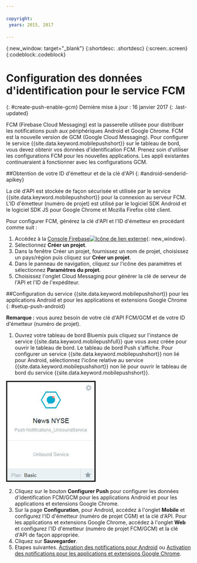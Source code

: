 ```yaml
---

copyright:
 years: 2015, 2017

---
```


{:new_window: target="_blank"}
{:shortdesc: .shortdesc}
{:screen:.screen}
{:codeblock:.codeblock}

# Configuration des données d'identification pour le service FCM
{: #create-push-enable-gcm}
Dernière mise à jour : 16 janvier 2017
{: .last-updated}

FCM (Firebase Cloud Messaging) est la passerelle utilisée pour distribuer les notifications push aux périphériques Android et Google
Chrome. FCM est la nouvelle version de GCM (Google Cloud Messaging). Pour configurer le service {{site.data.keyword.mobilepushshort}} sur le tableau de
bord, vous devez obtenir vos données d'identification FCM. Prenez soin d'utiliser les configurations FCM pour les nouvelles applications. Les appli existantes continueraient à fonctionner avec les configurations GCM.

##Obtention de votre ID d'émetteur et de la clé d'API
{: #android-senderid-apikey}

La clé d'API est stockée de façon sécurisée et utilisée par le service {{site.data.keyword.mobilepushshort}} pour la connexion au serveur FCM. L'ID d'émetteur (numéro de projet) est utilisé par le logiciel SDK Android et le logiciel SDK JS pour Google Chrome et Mozilla Firefox côté client. 

Pour configurer FCM, générez la clé d'API et l'ID d'émetteur en procédant comme suit :

1. Accédez à la [Console Firebase![Icône de lien externe](../../icons/launch-glyph.svg "Icône de lien externe")](https://console.firebase.google.com/?pli=1){: new_window}.
2. Sélectionnez **Créer un projet**. 
3. Dans la fenêtre Créer un projet, fournissez un nom de projet, choisissez un pays/région puis cliquez sur **Créer un projet**.
3. Dans le panneau de navigation, cliquez sur l'icône des paramètres et sélectionnez **Paramètres du projet**.
4. Choisissez l'onglet Cloud Messaging pour générer la clé de serveur de l'API et l'ID de l'expéditeur.

##Configuration du service {{site.data.keyword.mobilepushshort}} pour les applications Android et pour les applications et extensions Google Chrome
{: #setup-push-android}

**Remarque :** vous aurez besoin de votre clé d'API FCM/GCM et de votre ID d'émetteur (numéro de projet).

1. Ouvrez votre tableau de bord Bluemix puis cliquez sur l'instance de service {{site.data.keyword.mobilepushfull}} que vous avez créée pour ouvrir le tableau de bord. Le tableau de bord Push s'affiche. Pour configurer un service {{site.data.keyword.mobilepushshort}}  non lié pour Android, sélectionnez l'icône relative au service {{site.data.keyword.mobilepushshort}} non lié pour ouvrir le tableau de bord du service {{site.data.keyword.mobilepushshort}}. 

![Tableau de bord Push](images/push_unbound.jpg)

2. Cliquez sur le bouton **Configurer Push** pour configurer les données d'identification FCM/GCM pour les applications Android et pour les applications et extensions Google Chrome.
3. Sur la page **Configuration**, pour Android, accédez à l'onglet **Mobile** et configurez l'ID d'émetteur (numéro de projet CGM) et la clé d'API. Pour les applications et extensions Google Chrome, accédez à l'onglet **Web** et configurez l'ID d'émetteur (numéro de projet FCM/GCM) et la clé d'API de façon appropriée.
4. Cliquez sur **Sauvegarder**.
5. Etapes suivantes. [Activation des notifications pour Android](c_enable_push.html) ou [Activation des notifications pour les applications et extensions Google Chrome](c_enable_push.html).



